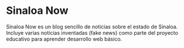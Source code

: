 # Sinaloa Now
Sinaloa Now es un blog sencillo de noticias sobre el estado de Sinaloa. Incluye varias noticias inventadas (fake news) como parte del proyecto educativo para aprender desarrollo web básico.
